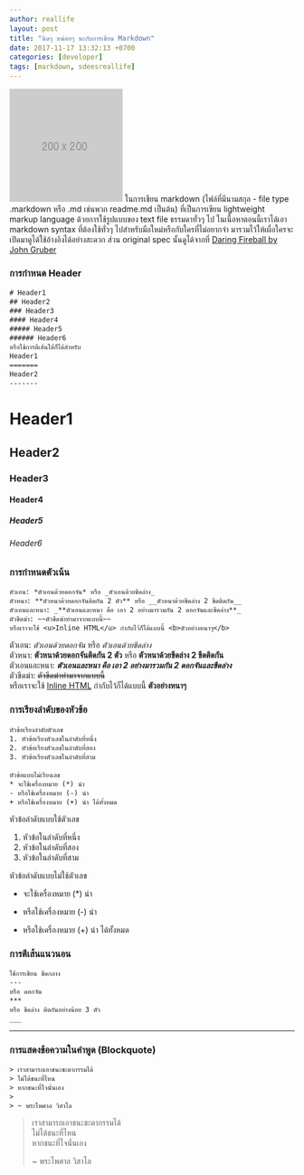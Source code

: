 ```yaml
---
author: reallife
layout: post
title: "นิดๆ หน่อยๆ นะกับการเขียน Markdown"
date: 2017-11-17 13:32:13 +0700
categories: [developer]
tags: [markdown, sdeesreallife]
---
```

![Markdown](/assets/img/authors/reallife/2017-11-17/200x200.png)
ในการเขียน markdown (ไฟล์ที่มีนามสกุล - file type .markdown หรือ .md เช่นพวก readme.md เป็นต้น) ที่เป็นการเขียน lightweight markup language ด้วยการใช้รูปแบบของ text file ธรรมดาทั่วๆ ไป ในเนื้อหาตอนนี้เราได้เอา markdown syntax ที่ต้องใช้ทั่วๆ ไปสำหรับมือใหม่หรือกับใครที่ไม่อยากจำ มารวมไว้ให้เผื่อใครจะเปิดมาดูได้ใช้อ้างอิงได้อย่างสะดวก ส่วน original spec นั้นดูได้จากที่ [Daring Fireball by John Gruber](https://daringfireball.net/projects/markdown/)

### การกำหนด Header
~~~
# Header1
## Header2
### Header3
#### Header4
##### Header5
###### Header6
หรือใช้การตีเส้นใต้ก็ได้สำหรับ
Header1
=======
Header2
-------
~~~
# Header1
## Header2
### Header3
#### Header4
##### Header5
###### Header6

### การกำหนดตัวเน้น
~~~
ตัวเอน: *ตัวเอนด้วยดอกจัน* หรือ _ตัวเอนด้วยขีดล่าง_
ตัวหนา: **ตัวหนาด้วยดอกจันติดกัน 2 ตัว** หรือ __ตัวหนาด้วยขีดล่าง 2 ขีดติดกัน__
ตัวเอนและหนา: _**ตัวเอนและหนา คือ เอา 2 อย่างมารวมกัน 2 ดอกจันและขีดล่าง**_
ตัวขีดฆ่า: ~~ตัวขีดฆ่าทำมาจากแบบนี้~~
หรือเราจะใช้ <u>Inline HTML</u> กำกับไว้ก็ได้แบบนี้ <b>ตัวอย่างหนาๆ</b>
~~~

ตัวเอน: *ตัวเอนด้วยดอกจัน* หรือ _ตัวเอนด้วยขีดล่าง_  
ตัวหนา: **ตัวหนาด้วยดอกจันติดกัน 2 ตัว** หรือ __ตัวหนาด้วยขีดล่าง 2 ขีดติดกัน__  
ตัวเอนและหนา: _**ตัวเอนและหนา คือ เอา 2 อย่างมารวมกัน 2 ดอกจันและขีดล่าง**_  
ตัวขีดฆ่า: ~~ตัวขีดฆ่าทำมาจากแบบนี้~~  
หรือเราจะใช้ <u>Inline HTML</u> กำกับไว้ก็ได้แบบนี้ <b>ตัวอย่างหนาๆ</b>  
### การเรียงลำดับของหัวข้อ
~~~
หัวข้อเรียงลำดับตัวเลข
1. หัวข้อเรียงตัวเลขในลำดับที่หนึ่ง
2. หัวข้อเรียงตัวเลขในลำดับที่สอง
3. หัวข้อเรียงตัวเลขในลำดับที่สาม

หัวข้อแบบไม่เรียงเลข
* จะใช้เครื่องหมาย (*) นำ
- หรือใช้เครื่องหมาย (-) นำ
+ หรือใช้เครื่องหมาย (+) นำ ได้ทั้งหมด
~~~
หัวข้อลำดับแบบใช้ตัวเลข
1. หัวข้อในลำดับที่หนึ่ง
2. หัวข้อในลำดับที่สอง
3. หัวข้อในลำดับที่สาม

หัวข้อลำดับแบบไม่ใช้ตัวเลข
* จะใช้เครื่องหมาย (*) นำ
- หรือใช้เครื่องหมาย (-) นำ
+ หรือใช้เครื่องหมาย (+) นำ ได้ทั้งหมด

### การตีเส้นแนวนอน
~~~
ใช้การเขียน ขีดกลาง
---
หรือ ดอกจัน
***
หรือ ขีดล่าง ติดกันอย่างน้อย 3 ตัว
___
~~~
---

### การแสดงข้อความในคำพูด (Blockquote)
~~~
> เราสามารถเอาชนะชะตากรรมได้  
> ไม่ได้ชนะที่ไหน  
> หากชนะที่ใจนั่นเอง
>
> ~ พระไพศาล วิสาโล
~~~
> เราสามารถเอาชนะชะตากรรมได้  
> ไม่ได้ชนะที่ไหน  
> หากชนะที่ใจนั่นเอง
>
> ~ พระไพศาล วิสาโล
